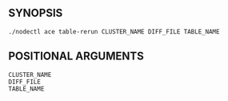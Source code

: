 ## SYNOPSIS
    ./nodectl ace table-rerun CLUSTER_NAME DIFF_FILE TABLE_NAME
 
## POSITIONAL ARGUMENTS
    CLUSTER_NAME
    DIFF_FILE
    TABLE_NAME
